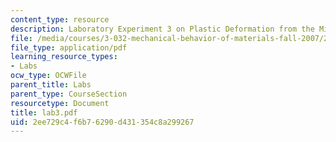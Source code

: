 ```yaml
---
content_type: resource
description: Laboratory Experiment 3 on Plastic Deformation from the Micro- to Nanoscale.
file: /media/courses/3-032-mechanical-behavior-of-materials-fall-2007/2ee729c4f6b76290d431354c8a299267_lab3.pdf
file_type: application/pdf
learning_resource_types:
- Labs
ocw_type: OCWFile
parent_title: Labs
parent_type: CourseSection
resourcetype: Document
title: lab3.pdf
uid: 2ee729c4-f6b7-6290-d431-354c8a299267
---
```

